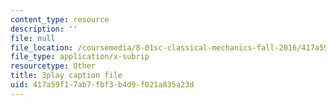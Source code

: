```yaml
---
content_type: resource
description: ''
file: null
file_location: /coursemedia/8-01sc-classical-mechanics-fall-2016/417a59f17ab7fbf3b4d9f021a835a23d_OwNr82QgkP8.srt
file_type: application/x-subrip
resourcetype: Other
title: 3play caption file
uid: 417a59f1-7ab7-fbf3-b4d9-f021a835a23d
---
```

